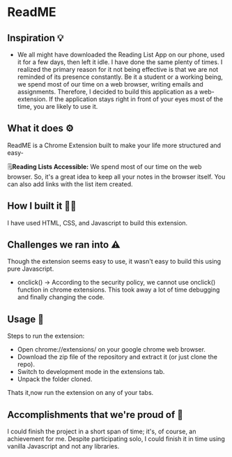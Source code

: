 # ReadME

## Inspiration 💡
* We all might have downloaded the Reading List App on our phone, used it for a few days, then left it idle. I have done the same plenty of times. I realized the primary reason for it not being effective is that we are not reminded of its presence constantly.
Be it a student or a working being, we spend most of our time on a web browser, writing emails and assignments. Therefore, I decided to build this application as a web-extension. If the application stays right in front of your eyes most of the time, you are likely to use it.
  

## What it does ⚙️

ReadME is a Chrome Extension built to make your life more structured and easy-

🗒**Reading Lists Accessible:** We spend most of our time on the web browser. So, it's a great idea to keep all your notes in the browser itself. You can also add links with the list item created.


## How I built it 👩‍💻
I have used HTML, CSS, and Javascript to build this extension.

## Challenges we ran into ⚠️
Though the extension seems easy to use, it wasn't easy to build this using pure Javascript.

* onclick() -> According to the security policy, we cannot use onclick() function in chrome extensions. This took away a lot of time debugging and finally changing the code.

## Usage 🔖
Steps to run the extension:

* Open chrome://extensions/ on your google chrome web browser.
* Download the zip file of the repository and extract it (or just clone the repo).
* Switch to development mode in the extensions tab.
* Unpack the folder cloned.

Thats it,now run the extension on any of your tabs.

## Accomplishments that we're proud of 🚀

I could finish the project in a short span of time; it's, of course, an achievement for me. Despite participating solo, I could finish it in time using vanilla Javascript and not any libraries.


